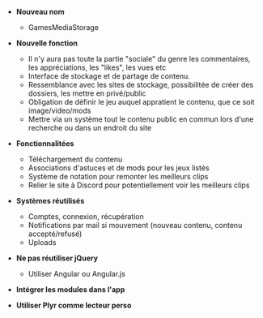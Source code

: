 - **Nouveau nom**
  - GamesMediaStorage

- **Nouvelle fonction**
  - Il n'y aura pas toute la partie "sociale" du genre les commentaires, les appréciations, les "likes", les vues etc
  - Interface de stockage et de partage de contenu.
  - Ressemblance avec les sites de stockage, possibilitée de créer des dossiers, les mettre en privé/public
  - Obligation de définir le jeu auquel appratient le contenu, que ce soit image/video/mods
  - Mettre via un système tout le contenu public en commun lors d'une recherche ou dans un endroit du site

- **Fonctionnalitées**
  - Téléchargement du contenu
  - Associations d'astuces et de mods pour les jeux listés
  - Système de notation pour remonter les meilleurs clips
  - Relier le site à Discord pour potentiellement voir les meilleurs clips

- **Systèmes réutilisés**
  - Comptes, connexion, récupération
  - Notifications par mail si mouvement (nouveau contenu, contenu accepté/refusé)
  - Uploads

- **Ne pas réutiliser jQuery**
  - Utiliser Angular ou Angular.js

- **Intégrer les modules dans l'app**

- **Utiliser Plyr comme lecteur perso**